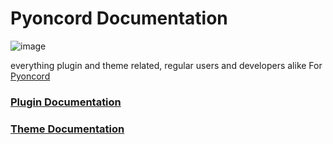 # Pyoncord Documentation
 ![image](https://github.com/rennpy/pyondocs/assets/158360149/aee9a2c7-5b0f-447b-b144-7e944562e73e)
 
everything plugin and theme related, regular users and developers alike 
For [Pyoncord](https://github.com/pyoncord/Bunny) 


### [Plugin Documentation](https://github.com/rennpy/pyondocs/blob/main/plugin-doc/readme.md)
### [Theme Documentation](https://github.com/rennpy/pyondocs/blob/main/theme-doc%2Freadme.md)
